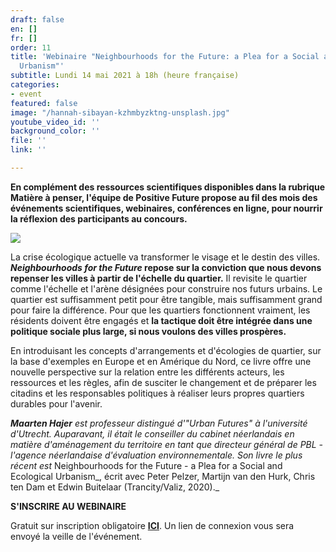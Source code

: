 ```yaml
---
draft: false
en: []
fr: []
order: 11
title: 'Webinaire "Neighbourhoods for the Future: a Plea for a Social and Ecological
  Urbanism"'
subtitle: Lundi 14 mai 2021 à 18h (heure française)
categories:
- event
featured: false
image: "/hannah-sibayan-kzhmbyzktng-unsplash.jpg"
youtube_video_id: ''
background_color: ''
file: ''
link: ''

---
```

**En complément des ressources scientifiques disponibles dans la rubrique Matière à penser, l'équipe de Positive Future propose au fil des mois des événements scientifiques, webinaires, conférences en ligne, pour nourrir la réflexion des participants au concours.**

![](/webinaire1406.png)

La crise écologique actuelle va transformer le visage et le destin des villes. **_Neighbourhoods for the Future_ repose sur la conviction que nous devons repenser les villes à partir de l'échelle du quartier.** Il revisite le quartier comme l'échelle et l'arène désignées pour construire nos futurs urbains. Le quartier est suffisamment petit pour être tangible, mais suffisamment grand pour faire la différence. Pour que les quartiers fonctionnent vraiment, les résidents doivent être engagés et **la tactique doit être intégrée dans une politique sociale plus large, si nous voulons des villes prospères.**

En introduisant les concepts d'arrangements et d'écologies de quartier, sur la base d'exemples en Europe et en Amérique du Nord, ce livre offre une nouvelle perspective sur la relation entre les différents acteurs, les ressources et les règles, afin de susciter le changement et de préparer les citadins et les responsables politiques à réaliser leurs propres quartiers durables pour l'avenir.

**_Maarten Hajer_** _est professeur distingué d'"Urban Futures" à l'université d'Utrecht. Auparavant, il était le conseiller du cabinet néerlandais en matière d'aménagement du territoire en tant que directeur général de PBL - l'agence néerlandaise d'évaluation environnementale. Son livre le plus récent est_ Neighbourhoods for the Future - a Plea for a Social and Ecological Urbanism_, écrit avec Peter Pelzer, Martijn van den Hurk, Chris ten Dam et Edwin Buitelaar (Trancity/Valiz, 2020)._

**S'INSCRIRE AU WEBINAIRE**

Gratuit sur inscription obligatoire [**ICI**](https://www.weezevent.com/webinaire-neighbourhoods-for-the-future). Un lien de connexion vous sera envoyé la veille de l'événement.